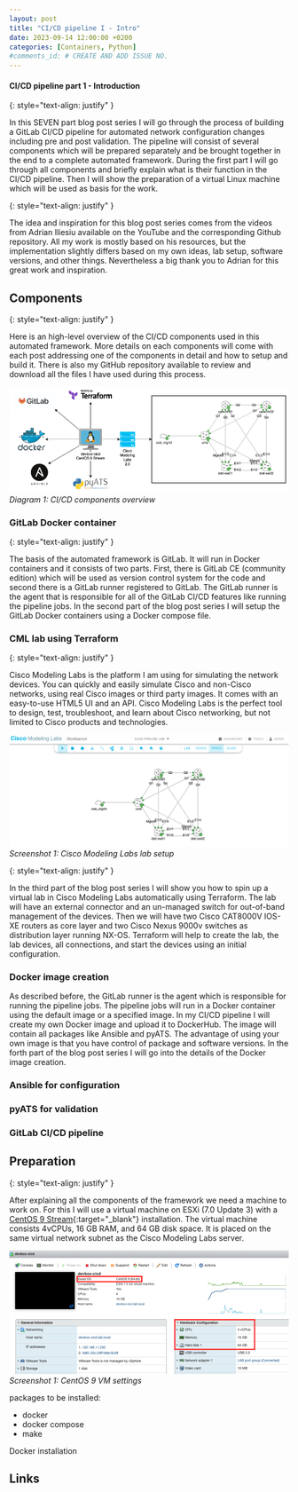 ```yaml
---
layout: post
title: "CI/CD pipeline I - Intro"
date: 2023-09-14 12:00:00 +0200
categories: [Containers, Python]
#comments_id: # CREATE AND ADD ISSUE NO.
---
```


#### CI/CD pipeline part 1 - Introduction

{: style="text-align: justify" }

In this SEVEN part blog post series I will go through the process of building a GitLab CI/CD pipeline for automated network configuration changes including pre and post validation. The pipeline will consist of several components which will be prepared separately and be brought together in the end to a complete automated framework. During the first part I will go through all components and briefly explain what is their function in the CI/CD pipeline. Then I will show the preparation of a virtual Linux machine which will be used as basis for the work.

{: style="text-align: justify" }

The idea and inspiration for this blog post series comes from the videos from Adrian Iliesiu available on the YouTube and the corresponding Github repository. All my work is mostly based on his resources, but the implementation slightly differs based on my own ideas, lab setup, software versions, and other things. Nevertheless a big thank you to Adrian for this great work and inspiration.

## Components

{: style="text-align: justify" }

Here is an high-level overview of the CI/CD components used in this automated framework. More details on each components will come with each post addressing one of the components in detail and how to setup and build it. There is also my GitHub repository available to review and download all the files I have used during this process.

![CICD components](/images/cicd_components.png "CICD components")
*Diagram 1: CI/CD components overview*

### GitLab Docker container

{: style="text-align: justify" }

The basis of the automated framework is GitLab. It will run in Docker containers and it consists of two parts. First, there is GitLab CE (community edition) which will be used as version control system for the code and second there is a GitLab runner registered to GitLab. The GitLab runner is the agent that is responsible for all of the GitLab CI/CD features like running the pipeline jobs. In the second part of the blog post series I will setup the GitLab Docker containers using a Docker compose file.

### CML lab using Terraform

{: style="text-align: justify" }

Cisco Modeling Labs is the platform I am using for simulating the network devices. You can quickly and easily simulate Cisco and non-Cisco networks, using real Cisco images or third party images. It comes with an easy-to-use HTML5 UI and an API. Cisco Modeling Labs is the perfect tool to design, test, troubleshoot, and learn about Cisco networking, but not limited to Cisco products and technologies.

![Cisco Modeling Labs lab setup](/images/cicd_cml.png "Cisco Modeling Labs lab setup")
*Screenshot 1: Cisco Modeling Labs lab setup*

{: style="text-align: justify" }

In the third part of the blog post series I will show you how to spin up a virtual lab in Cisco Modeling Labs automatically using Terraform. The lab will have an external connector and an un-managed switch for out-of-band management of the devices. Then we will have two Cisco CAT8000V IOS-XE routers as core layer and two Cisco Nexus 9000v switches as distribution layer running NX-OS. Terraform will help to create the lab, the lab devices, all connections, and start the devices using an initial configuration.

### Docker image creation

As described before, the GitLab runner is the agent which is responsible for running the pipeline jobs. The pipeline jobs will run in a Docker container using the default image or a specified image. In my CI/CD pipeline I will create my own Docker image and upload it to DockerHub. The image will contain all packages like Ansible and pyATS. The advantage of using your own image is that you have control of package and software versions. In the forth part of the blog post series I will go into the details of the Docker image creation.

### Ansible for configuration

### pyATS for validation

### GitLab CI/CD pipeline

## Preparation

{: style="text-align: justify" }

After explaining all the components of the framework we need a machine to work on. For this I will use a virtual machine on ESXi (7.0 Update 3) with a [CentOS 9 Stream](https://www.centos.org/download/){:target="_blank"} installation. The virtual machine consists 4vCPUs, 16 GB RAM, and 64 GB disk space. It is placed on the same virtual network subnet as the Cisco Modeling Labs server.

![CentOS VM settings](/images/cicd_vm.png "CentOS VM settings")
*Screenshot 1: CentOS 9 VM settings*

packages to be installed:

- docker
- docker compose
- make

Docker installation

## Links
